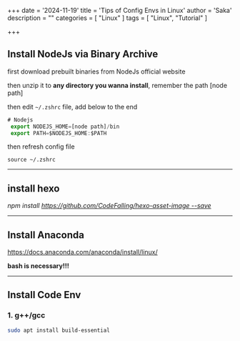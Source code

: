 +++
date = '2024-11-19'
title = 'Tips of Config Envs in Linux'
author = 'Saka'
description = ""
categories = [
    "Linux"
]
tags = [
    "Linux",
    "Tutorial"
]

+++
## Install NodeJs via Binary Archive

first download prebuilt binaries from NodeJs official website

then unzip it to **any directory you wanna install**, remember the path [node path]

then edit `~/.zshrc` file, add below to the end

```jsx
# Nodejs
 export NODEJS_HOME=[node path]/bin
 export PATH=$NODEJS_HOME:$PATH
```

then refresh config file

`source ~/.zshrc` 

---

## install hexo

*npm install https://github.com/CodeFalling/hexo-asset-image --save*

---

## Install Anaconda

https://docs.anaconda.com/anaconda/install/linux/

**bash is necessary!!!**

---

## Install Code Env

### 1. g++/gcc

```bash
sudo apt install build-essential
```